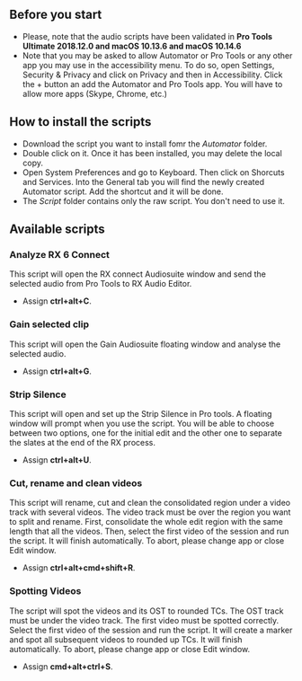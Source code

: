 ## Before you start
*	Please, note that the audio scripts have been validated in **Pro Tools Ultimate 2018.12.0 and macOS 10.13.6 and macOS 10.14.6**
*	Note that you may be asked to allow Automator or Pro Tools or any other app you may use in the accessibility menu. To do so, open Settings, Security & Privacy and click on Privacy and then in Accessibility. Click the + button an add the Automator and Pro Tools app. You will have to allow more apps (Skype, Chrome, etc.)

## How to install the scripts
* Download the script you want to install fomr the *Automator* folder.
*	Double click on it. Once it has been installed, you may delete the local copy.
*	Open System Preferences and go to Keyboard. Then click on Shorcuts and Services. Into the General tab you will find the newly created Automator script. Add the shortcut and it will be done.
* The *Script* folder contains only the raw script. You don't need to use it.

## Available scripts
### Analyze RX 6 Connect
This script will open the RX connect Audiosuite window and send the selected audio from Pro Tools to RX Audio Editor.
* Assign **ctrl+alt+C**.

### Gain selected clip
This script will open the Gain Audiosuite floating window and analyse the selected audio.
* Assign **ctrl+alt+G**.

### Strip Silence
This script will open and set up the Strip Silence in Pro tools. A floating window will prompt when you use the script. You will be able to choose between two options, one for the initial edit and the other one to separate the slates at the end of the RX process.
* Assign **ctrl+alt+U**.

### Cut, rename and clean videos
This script will rename, cut and clean the consolidated region under a video track with several videos. The video track must be over the region you want to split and rename.  First, consolidate the whole edit region with the same length that all the videos. Then, select the first video of the session and run the script. It will finish automatically. To abort, please change app or close Edit window.
* Assign **ctrl+alt+cmd+shift+R**.

### Spotting Videos
The script will spot the videos and its OST to rounded TCs. The OST track must be under the video track. The first video must be spotted correctly. Select the first video of the session and run the script. It will create a marker and spot all subsequent videos to rounded up TCs. It will finish automatically. To abort, please change app or close Edit window.
* Assign **cmd+alt+ctrl+S**.
